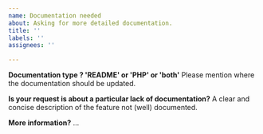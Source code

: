 ```yaml
---
name: Documentation needed
about: Asking for more detailed documentation.
title: ''
labels: ''
assignees: ''

---
```


**Documentation type ? 'README' or 'PHP' or 'both'**
Please mention where the documentation should be updated.

**Is your request is about a particular lack of documentation?**
A clear and concise description of the feature not (well) documented.

**More information?**
...